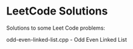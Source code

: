 # LeetCode Solutions

Solutions to some Leet Code problems: 

odd-even-linked-list.cpp  - Odd Even Linked List